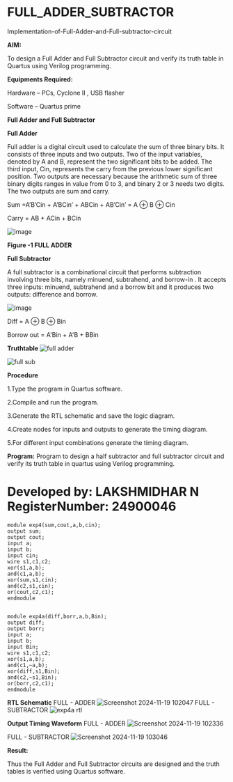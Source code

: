 # FULL_ADDER_SUBTRACTOR

Implementation-of-Full-Adder-and-Full-subtractor-circuit

**AIM:**

To design a Full Adder and Full Subtractor circuit and verify its truth table in Quartus using Verilog programming.

**Equipments Required:**

Hardware – PCs, Cyclone II , USB flasher

Software – Quartus prime

**Full Adder and Full Subtractor**

**Full Adder**

Full adder is a digital circuit used to calculate the sum of three binary bits. It consists of three inputs and two outputs. Two of the input variables, denoted by A and B, represent the two significant bits to be added. The third input, Cin, represents the carry from the previous lower significant position. Two outputs are necessary because the arithmetic sum of three binary digits ranges in value from 0 to 3, and binary 2 or 3 needs two digits. The two outputs are sum and carry.

Sum =A’B’Cin + A’BCin’ + ABCin + AB’Cin’ = A ⊕ B ⊕ Cin 

Carry = AB + ACin + BCin

![image](https://github.com/naavaneetha/FULL_ADDER_SUBTRACTOR/assets/154305477/0f30ba51-5ffb-4198-845f-18e054f675e7)

**Figure -1 FULL ADDER**

**Full Subtractor**

A full subtractor is a combinational circuit that performs subtraction involving three bits, namely minuend, subtrahend, and borrow-in . It accepts three inputs: minuend, subtrahend and a borrow bit and it produces two outputs: difference and borrow.

![image](https://github.com/naavaneetha/FULL_ADDER_SUBTRACTOR/assets/154305477/02b24f51-ab51-4304-9ad6-7b81ffc1ead5)

Diff = A ⊕ B ⊕ Bin 

Borrow out = A'Bin + A'B + BBin

**Truthtable**
![full adder](https://github.com/user-attachments/assets/3c64b77c-f49a-4046-b3d4-3534eef8a8f8)

![full sub](https://github.com/user-attachments/assets/96fd6aa5-0ae7-47b4-ad85-c15b77ab6f4b)

**Procedure**

1.Type the program in Quartus software.

2.Compile and run the program.

3.Generate the RTL schematic and save the logic diagram.

4.Create nodes for inputs and outputs to generate the timing diagram.

5.For different input combinations generate the timing diagram.

**Program:**
Program to design a half subtractor and full subtractor circuit and verify its truth table in quartus using Verilog programming. 
# Developed by: LAKSHMIDHAR  N       RegisterNumber: 24900046
    module exp4(sum,cout,a,b,cin);
    output sum;
    output cout;
    input a;
    input b;
    input cin;
    wire s1,c1,c2;
    xor(s1,a,b);
    and(c1,a,b);
    xor(sum,s1,cin);
    and(c2,s1,cin);
    or(cout,c2,c1);
    endmodule


    module exp4a(diff,borr,a,b,Bin);
    output diff;
    output borr;
    input a;
    input b;
    input Bin;
    wire s1,c1,c2;
    xor(s1,a,b);
    and(c1,~a,b);
    xor(diff,s1,Bin);
    and(c2,~s1,Bin);
    or(borr,c2,c1);
    endmodule 


**RTL Schematic**
FULL - ADDER
![Screenshot 2024-11-19 102047](https://github.com/user-attachments/assets/15732982-7c94-4373-808a-cbb2d5d81b11)
FULL - SUBTRACTOR
![exp4a rtl](https://github.com/user-attachments/assets/46a060a0-7cf4-4691-801e-573e8ea6e5fc)


**Output Timing Waveform**
FULL - ADDER
![Screenshot 2024-11-19 102336](https://github.com/user-attachments/assets/eabc3f9a-246e-43ff-a16e-d91cdd710768)

FULL - SUBTRACTOR
![Screenshot 2024-11-19 103046](https://github.com/user-attachments/assets/82bbb205-f8a1-4c0f-82ba-b90fa7d290b0)


**Result:**

Thus the Full Adder and Full Subtractor circuits are designed and the truth tables is verified using Quartus software.



